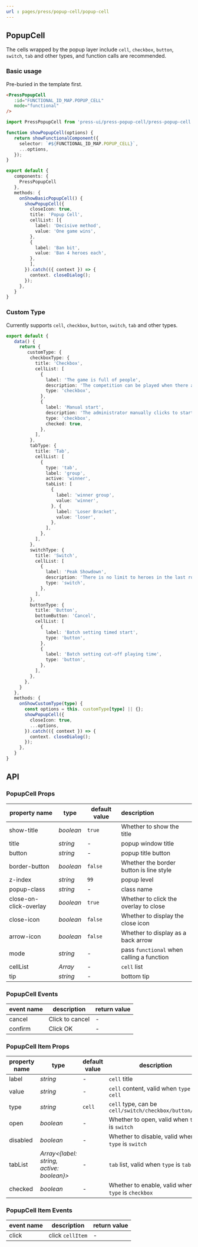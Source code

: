 ```yaml
---
url : pages/press/popup-cell/popup-cell
---
```


## PopupCell 

The cells wrapped by the popup layer include `cell`, `checkbox`, `button`, `switch`, `tab` and other types, and function calls are recommended.


### Basic usage

Pre-buried in the template first.

```html
<PressPopupCell
   :id="FUNCTIONAL_ID_MAP.POPUP_CELL"
   mode="functional"
/>
```

```ts
import PressPopupCell from 'press-ui/press-popup-cell/press-popup-cell.vue';

function showPopupCell(options) {
   return showFunctionalComponent({
     selector: `#${FUNCTIONAL_ID_MAP.POPUP_CELL}`,
     ...options,
   });
}

export default {
   components: {
     PressPopupCell
   },
   methods: {
     onShowBasicPopupCell() {
       showPopupCell({
         closeIcon: true,
         title: 'Popup Cell',
         cellList: [{
           label: 'Decisive method',
           value: 'One game wins',
         },
         {
           label: 'Ban bit',
           value: 'Ban 4 heroes each',
         },
         ],
       }).catch(({ context }) => {
         context. closeDialog();
       });
     },
   }
}
```


### Custom Type

Currently supports `cell`, `checkbox`, `button`, `switch`, `tab` and other types.


```ts
export default {
   data() {
     return {
        customType: {
         checkboxType: {
           title: 'Checkbox',
           cellList: [
             {
               label: 'The game is full of people',
               description: 'The competition can be played when there are at least 10 players from both parties. ',
               type: 'checkbox',
             },
             {
               label: 'Manual start',
               description: 'The administrator manually clicks to start the game, so that the players can start the game. ',
               type: 'checkbox',
               checked: true,
             },
           ],
         },
         tabType: {
           title: 'Tab',
           cellList: [
             {
               type: 'tab',
               label: 'group',
               active: 'winner',
               tabList: [
                 {
                   label: 'winner group',
                   value: 'winner',
                 }, {
                   label: 'Loser Bracket',
                   value: 'loser',
                 },
               ],
             },
           ],
         },
         switchType: {
           title: 'Switch',
           cellList: [
             {
               label: 'Peak Showdown',
               description: 'There is no limit to heroes in the last round, and the lineups of both sides are invisible',
               type: 'switch',
             },
           ],
         },
         buttonType: {
           title: 'Button',
           bottomButton: 'Cancel',
           cellList: [
             {
               label: 'Batch setting timed start',
               type: 'button',
             },
             {
               label: 'Batch setting cut-off playing time',
               type: 'button',
             },
           ],
         },
       },
     }
   },
   methods: {
     onShowCustomType(type) {
       const options = this. customType[type] || {};
       showPopupCell({
         closeIcon: true,
         ...options,
       }).catch(({ context }) => {
         context. closeDialog();
       });
     },
   }
}
```


## API

### PopupCell Props

| property name          | type      | default value | description                               |
| ---------------------- | --------- | ------------- | :---------------------------------------- |
| show-title             | _boolean_ | `true`        | Whether to show the title                 |
| title                  | _string_  | -             | popup window title                        |
| button                 | _string_  | -             | popup title button                        |
| border-button          | _boolean_ | `false`       | Whether the border button is line style   |
| z-index                | _string_  | `99`          | popup level                               |
| popup-class            | _string_  | -             | class name                                |
| close-on-click-overlay | _boolean_ | `true`        | Whether to click the overlay to close     |
| close-icon             | _boolean_ | `false`       | Whether to display the close icon         |
| arrow-icon             | _boolean_ | `false`       | Whether to display as a back arrow        |
| mode                   | _string_  | -             | pass `functional` when calling a function |
| cellList               | _Array_   | -             | `cell` list                               |
| tip                    | _string_  | -             | bottom tip                                |


### PopupCell Events

| event name | description     | return value |
| ---------- | --------------- | ------------ |
| cancel     | Click to cancel | -            |
| confirm    | Click OK        | -            |

### PopupCell Item Props

| property name | type                                      | default value | description                                           |
| ------------- | ----------------------------------------- | ------------- | ----------------------------------------------------- |
| label         | _string_                                  | -             | `cell` title                                          |
| value         | _string_                                  | -             | `cell` content, valid when `type` is `cell`           |
| type          | _string_                                  | `cell`        | `cell` type, can be `cell/switch/checkbox/button/tab` |
| open          | _boolean_                                 | -             | Whether to open, valid when `type` is `switch`        |
| disabled      | _boolean_                                 | -             | Whether to disable, valid when `type` is `switch`     |
| tabList       | _Array<{label: string, active: boolean}>_ | -             | `tab` list, valid when `type` is `tab`                |
| checked       | _boolean_                                 | -             | Whether to enable, valid when `type` is `checkbox`    |


### PopupCell Item Events


| event name | description      | return value |
| ---------- | ---------------- | ------------ |
| click      | click `cellItem` | -            |
